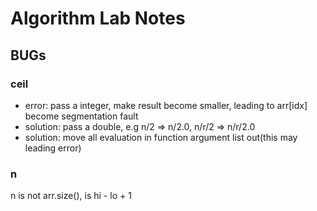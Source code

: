 # Algorithm Lab Notes

## BUGs

### ceil

*   error: pass a integer, make result become smaller, leading to arr[idx] become segmentation fault
*   solution: pass a double, e.g n/2 => n/2.0, n/r/2 => n/r/2.0
*   solution: move all evaluation in function argument list out(this may leading error)

### n

n is not arr.size(), is hi - lo + 1
